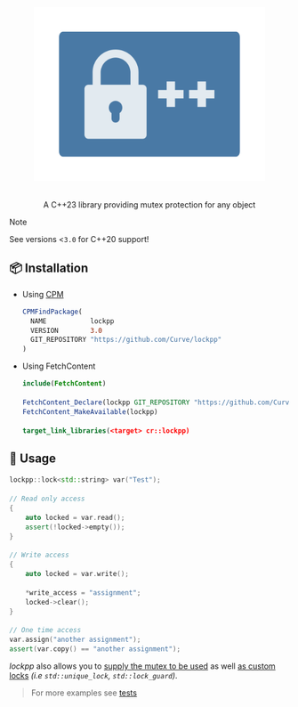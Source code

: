 <div align="center"> 
    <img src="assets/logo.svg" height=312>
</div>

<br/>

<p align="center">
    A C++23 library providing mutex protection for any object
</p>


> [!NOTE]
> See versions <`3.0` for C++20 support!

## 📦 Installation

* Using [CPM](https://github.com/cpm-cmake/CPM.cmake)
  ```cmake
  CPMFindPackage(
    NAME           lockpp
    VERSION        3.0
    GIT_REPOSITORY "https://github.com/Curve/lockpp"
  )
  ```

* Using FetchContent
  ```cmake
  include(FetchContent)

  FetchContent_Declare(lockpp GIT_REPOSITORY "https://github.com/Curve/lockpp" GIT_TAG v3.0)
  FetchContent_MakeAvailable(lockpp)

  target_link_libraries(<target> cr::lockpp)
  ```

## 📃 Usage

```cpp
lockpp::lock<std::string> var("Test");

// Read only access
{
    auto locked = var.read();
    assert(!locked->empty());
}

// Write access
{
    auto locked = var.write();

    *write_access = "assignment";
    locked->clear();
}

// One time access
var.assign("another assignment");
assert(var.copy() == "another assignment");
```

_lockpp_ also allows you to [supply the mutex to be used](tests/custom-mutex.cpp) as well [as custom locks](tests/custom-lock.cpp) _(i.e `std::unique_lock`, `std::lock_guard`)_.

> For more examples see [tests](tests)

